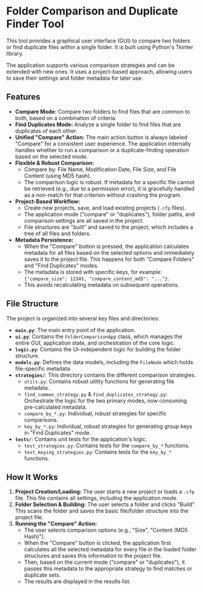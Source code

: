 # Folder Comparison and Duplicate Finder Tool

This tool provides a graphical user interface (GUI) to compare two folders or find duplicate files within a single folder. It is built using Python's Tkinter library.

The application supports various comparison strategies and can be extended with new ones. It uses a project-based approach, allowing users to save their settings and folder metadata for later use.

## Features

- **Compare Mode:** Compare two folders to find files that are common to both, based on a combination of criteria.
- **Find Duplicates Mode:** Analyze a single folder to find files that are duplicates of each other.
- **Unified "Compare" Action:** The main action button is always labeled "Compare" for a consistent user experience. The application internally handles whether to run a comparison or a duplicate-finding operation based on the selected mode.
- **Flexible & Robust Comparison:**
  - Compare by: File Name, Modification Date, File Size, and File Content (using MD5 hash).
  - The comparison logic is robust. If metadata for a specific file cannot be retrieved (e.g., due to a permission error), it is gracefully handled as a non-match for that criterion without crashing the program.
- **Project-Based Workflow:**
  - Create new projects, save, and load existing projects (`.cfp` files).
  - The application mode ("compare" or "duplicates"), folder paths, and comparison settings are all saved in the project.
  - File structures are "built" and saved to the project, which includes a tree of all files and folders.
- **Metadata Persistence:**
  - When the "Compare" button is pressed, the application calculates metadata for all files based on the selected options and immediately saves it to the project file. This happens for both "Compare Folders" and "Find Duplicates" modes.
  - The metadata is stored with specific keys, for example: `{"compare_size": 12345, "compare_content_md5": "..."}`.
  - This avoids recalculating metadata on subsequent operations.

## File Structure

The project is organized into several key files and directories:

- **`main.py`**: The main entry point of the application.
- **`ui.py`**: Contains the `FolderComparisonApp` class, which manages the entire GUI, application state, and orchestration of the core logic.
- **`logic.py`**: Contains the UI-independent logic for building the folder structure.
- **`models.py`**: Defines the data models, including the `FileNode` which holds file-specific metadata.
- **`strategies/`**: This directory contains the different comparison strategies.
  - `utils.py`: Contains robust utility functions for generating file metadata.
  - `find_common_strategy.py` & `find_duplicates_strategy.py`: Orchestrate the logic for the two primary modes, now consuming pre-calculated metadata.
  - `compare_by_*.py`: Individual, robust strategies for specific comparisons.
  - `key_by_*.py`: Individual, robust strategies for generating group keys in "Find Duplicates" mode.
- **`tests/`**: Contains unit tests for the application's logic.
  - `test_strategies.py`: Contains tests for the `compare_by_*` functions.
  - `test_keying_strategies.py`: Contains tests for the `key_by_*` functions.

## How It Works

1.  **Project Creation/Loading:** The user starts a new project or loads a `.cfp` file. This file contains all settings, including the application mode.
2.  **Folder Selection & Building:** The user selects a folder and clicks "Build". This scans the folder and saves the basic file/folder structure into the project file.
3.  **Running the "Compare" Action:**
    - The user selects comparison options (e.g., "Size", "Content (MD5 Hash)").
    - When the "Compare" button is clicked, the application first calculates all the selected metadata for every file in the loaded folder structures and saves this information to the project file.
    - Then, based on the current mode ("compare" or "duplicates"), it passes this metadata to the appropriate strategy to find matches or duplicate sets.
    - The results are displayed in the results list.
